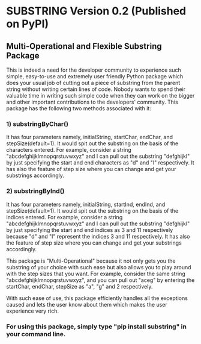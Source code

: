 # SUBSTRING Version 0.2 (Published on PyPI)

## Multi-Operational and Flexible Substring Package

This is indeed a need for the developer community to experience such simple, easy-to-use and extremely user friendly Python package which does your usual job of cutting out a piece of substring from the parent string without writing certain lines of code. Nobody wants to spend their valuable time in writing such simple code when they can work on the bigger and other important contributions to the developers' community. This package has the following two methods associated with it:

### 1) substringByChar() 
It has four parameters namely, initialString, startChar, endChar, and stepSize(default=1). It would spit out the substring on the basis of the characters entered. For example, consider a string "abcdefghijklmnopqrstuvwxyz" and I can pull out the substring "defghijkl" by just specifying the start and end characters as "d" and "l" respectively. It has also the feature of step size where you can change and get your substrings accordingly.

### 2) substringByInd() 
It has four parameters namely, initialString, startInd, endInd, and stepSize(default=1). It would spit out the substring on the basis of the indices entered. For example, consider a string "abcdefghijklmnopqrstuvwxyz" and I can pull out the substring "defghijkl" by just specifying the start and end indices as 3 and 11 respectively because "d" and "l" represent the indices 3 and 11 respectively. It has also the feature of step size where you can change and get your substrings accordingly.

This package is "Multi-Operational" because it not only gets you the substring of your choice with such ease but also allows you to play around with the step sizes that you want. For example, consider the same string "abcdefghijklmnopqrstuvwxyz", and you can pull out "aceg" by entering the startChar, endChar, stepSize as "a", "g" and 2 respectively.

With such ease of use, this package efficiently handles all the exceptions caused and lets the user know about them which makes the user experience very rich.

### For using this package, simply type "pip install substring" in your command line.
